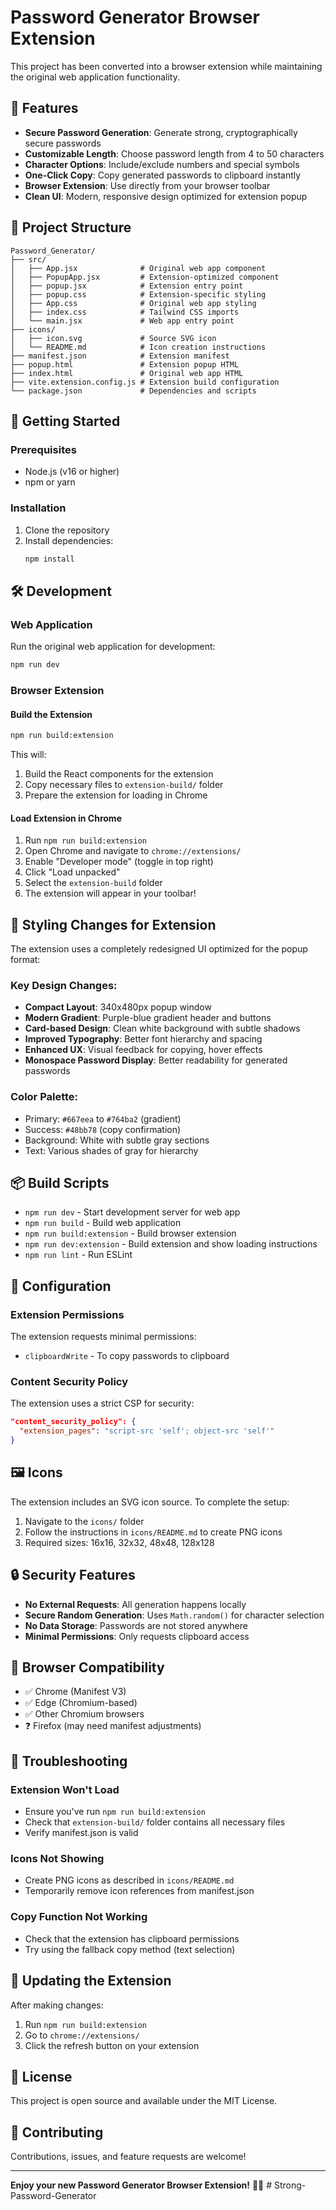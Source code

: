 # Password Generator Browser Extension

This project has been converted into a browser extension while maintaining the original web application functionality.

## 🌟 Features

- **Secure Password Generation**: Generate strong, cryptographically secure passwords
- **Customizable Length**: Choose password length from 4 to 50 characters
- **Character Options**: Include/exclude numbers and special symbols
- **One-Click Copy**: Copy generated passwords to clipboard instantly
- **Browser Extension**: Use directly from your browser toolbar
- **Clean UI**: Modern, responsive design optimized for extension popup

## 📁 Project Structure

```
Password_Generator/
├── src/
│   ├── App.jsx              # Original web app component
│   ├── PopupApp.jsx         # Extension-optimized component
│   ├── popup.jsx            # Extension entry point
│   ├── popup.css            # Extension-specific styling
│   ├── App.css              # Original web app styling
│   ├── index.css            # Tailwind CSS imports
│   └── main.jsx             # Web app entry point
├── icons/
│   ├── icon.svg             # Source SVG icon
│   └── README.md            # Icon creation instructions
├── manifest.json            # Extension manifest
├── popup.html               # Extension popup HTML
├── index.html               # Original web app HTML
├── vite.extension.config.js # Extension build configuration
└── package.json             # Dependencies and scripts
```

## 🚀 Getting Started

### Prerequisites
- Node.js (v16 or higher)
- npm or yarn

### Installation
1. Clone the repository
2. Install dependencies:
   ```bash
   npm install
   ```

## 🛠️ Development

### Web Application
Run the original web application for development:
```bash
npm run dev
```

### Browser Extension

#### Build the Extension
```bash
npm run build:extension
```

This will:
1. Build the React components for the extension
2. Copy necessary files to `extension-build/` folder
3. Prepare the extension for loading in Chrome

#### Load Extension in Chrome
1. Run `npm run build:extension`
2. Open Chrome and navigate to `chrome://extensions/`
3. Enable "Developer mode" (toggle in top right)
4. Click "Load unpacked"
5. Select the `extension-build` folder
6. The extension will appear in your toolbar!

## 🎨 Styling Changes for Extension

The extension uses a completely redesigned UI optimized for the popup format:

### Key Design Changes:
- **Compact Layout**: 340x480px popup window
- **Modern Gradient**: Purple-blue gradient header and buttons
- **Card-based Design**: Clean white background with subtle shadows
- **Improved Typography**: Better font hierarchy and spacing
- **Enhanced UX**: Visual feedback for copying, hover effects
- **Monospace Password Display**: Better readability for generated passwords

### Color Palette:
- Primary: `#667eea` to `#764ba2` (gradient)
- Success: `#48bb78` (copy confirmation)
- Background: White with subtle gray sections
- Text: Various shades of gray for hierarchy

## 📦 Build Scripts

- `npm run dev` - Start development server for web app
- `npm run build` - Build web application
- `npm run build:extension` - Build browser extension
- `npm run dev:extension` - Build extension and show loading instructions
- `npm run lint` - Run ESLint

## 🔧 Configuration

### Extension Permissions
The extension requests minimal permissions:
- `clipboardWrite` - To copy passwords to clipboard

### Content Security Policy
The extension uses a strict CSP for security:
```json
"content_security_policy": {
  "extension_pages": "script-src 'self'; object-src 'self'"
}
```

## 🖼️ Icons

The extension includes an SVG icon source. To complete the setup:

1. Navigate to the `icons/` folder
2. Follow the instructions in `icons/README.md` to create PNG icons
3. Required sizes: 16x16, 32x32, 48x48, 128x128

## 🔒 Security Features

- **No External Requests**: All generation happens locally
- **Secure Random Generation**: Uses `Math.random()` for character selection
- **No Data Storage**: Passwords are not stored anywhere
- **Minimal Permissions**: Only requests clipboard access

## 📱 Browser Compatibility

- ✅ Chrome (Manifest V3)
- ✅ Edge (Chromium-based)
- ✅ Other Chromium browsers
- ❓ Firefox (may need manifest adjustments)

## 🐛 Troubleshooting

### Extension Won't Load
- Ensure you've run `npm run build:extension`
- Check that `extension-build/` folder contains all necessary files
- Verify manifest.json is valid

### Icons Not Showing
- Create PNG icons as described in `icons/README.md`
- Temporarily remove icon references from manifest.json

### Copy Function Not Working
- Check that the extension has clipboard permissions
- Try using the fallback copy method (text selection)

## 🔄 Updating the Extension

After making changes:
1. Run `npm run build:extension`
2. Go to `chrome://extensions/`
3. Click the refresh button on your extension

## 📄 License

This project is open source and available under the MIT License.

## 🤝 Contributing

Contributions, issues, and feature requests are welcome!

---

**Enjoy your new Password Generator Browser Extension!** 🔐✨
#   S t r o n g - P a s s w o r d - G e n e r a t o r  
 